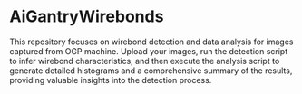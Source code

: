 # AiGantryWirebonds
This repository focuses on wirebond detection and data analysis for images captured from OGP machine. Upload your images, run the detection script to infer wirebond characteristics, and then execute the analysis script to generate detailed histograms and a comprehensive summary of the results, providing valuable insights into the detection process.
